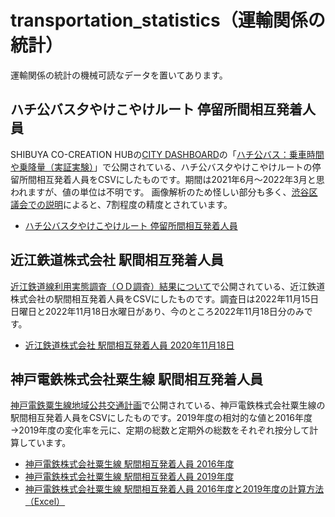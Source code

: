 # transportation_statistics（運輸関係の統計）
運輸関係の統計の機械可読なデータを置いてあります。

## ハチ公バス夕やけこやけルート 停留所間相互発着人員
SHIBUYA CO-CREATION HUBの[CITY DASHBOARD](https://shibuya-data.jp/citydashboard/)の「[ハチ公バス：乗車時間や乗降量（実証実験）](https://app.powerbi.com/view?r=eyJrIjoiYWY3NmNlMDctODFkMS00YmQ2LWJlOTUtNzFlNzJkZTFmOWQ2IiwidCI6ImY5ZDU1NGQ5LWQ5MjItNGRlZC1iYzRkLTdiMjA4MTFjODRhNCJ9)」で公開されている、ハチ公バス夕やけこやけルートの停留所間相互発着人員をCSVにしたものです。期間は2021年6月～2022年3月と思われますが、値の単位は不明です。
画像解析のため怪しい部分も多く、[渋谷区議会での説明](https://ssp.kaigiroku.net/tenant/shibuya/SpMinuteView.html?council_id=2056&schedule_id=5&minute_id=87&is_search=true)によると、7割程度の精度とされています。
- [ハチ公バス夕やけこやけルート 停留所間相互発着人員](東京都渋谷区/ハチ公バス夕やけこやけルート_停留所間相互発着人員.csv)

## 近江鉄道株式会社 駅間相互発着人員
[近江鉄道線利用実態調査（ＯＤ調査）結果について](https://www.pref.shiga.lg.jp/file/attachment/5238167.pdf)で公開されている、近江鉄道株式会社の駅間相互発着人員をCSVにしたものです。調査日は2022年11月15日日曜日と2022年11月18日水曜日があり、今のところ2022年11月18日分のみです。
- [近江鉄道株式会社 駅間相互発着人員 2020年11月18日](近江鉄道株式会社/近江鉄道株式会社_駅間相互発着人員表_20201118.csv)

## 神戸電鉄株式会社粟生線 駅間相互発着人員
[神戸電鉄粟生線地域公共交通計画](https://www.city.kobe.lg.jp/documents/48954/aosenchiikikokyokotsukeikaku.pdf)で公開されている、神戸電鉄株式会社粟生線の駅間相互発着人員をCSVにしたものです。2019年度の相対的な値と2016年度→2019年度の変化率を元に、定期の総数と定期外の総数をそれぞれ按分して計算しています。
- [神戸電鉄株式会社粟生線 駅間相互発着人員 2016年度](神戸電鉄株式会社/神戸電鉄株式会社粟生線_駅間相互発着人員表_2016年度.csv)
- [神戸電鉄株式会社粟生線 駅間相互発着人員 2019年度](神戸電鉄株式会社/神戸電鉄株式会社粟生線_駅間相互発着人員表_2019年度.csv)
- [神戸電鉄株式会社粟生線 駅間相互発着人員 2016年度と2019年度の計算方法（Excel）](神戸電鉄株式会社/神戸電鉄株式会社粟生線_駅間相互発着人員表_2016年度と2019年度.xlsx)
